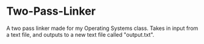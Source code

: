 # Two-Pass-Linker
A two pass linker made for my Operating Systems class.  Takes in input from a text file, and outputs to a new text file called "output.txt".  
